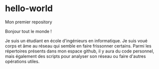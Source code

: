 # hello-world
Mon premier repository

Bonjour tout le monde !

Je suis un étudiant en école d'ingénieurs en informatique. Je suis voué corps et âme au réseau qui semble en faire frissonner certains. Parmi les répertoires présents dans mon espace github, il y aura du code personnel, mais également des scripts pour analyser son réseau ou faire d'autres opérations utiles.
